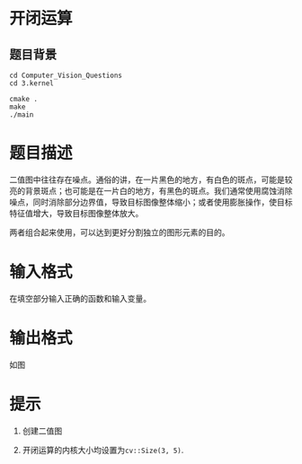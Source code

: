 # 开闭运算

## 题目背景



```
cd Computer_Vision_Questions
cd 3.kernel

cmake .
make 
./main

```


# 题目描述


二值图中往往存在噪点。通俗的讲，在一片黑色的地方，有白色的斑点，可能是较亮的背景斑点；也可能是在一片白的地方，有黑色的斑点。我们通常使用腐蚀消除噪点，同时消除部分边界值，导致目标图像整体缩小；或者使用膨胀操作，使目标特征值增大，导致目标图像整体放大。

两者组合起来使用，可以达到更好分割独立的图形元素的目的。





# 输入格式

在填空部分输入正确的函数和输入变量。

# 输出格式

如图

# 提示

1. 创建二值图

2. 开闭运算的内核大小均设置为``cv::Size(3, 5)``.